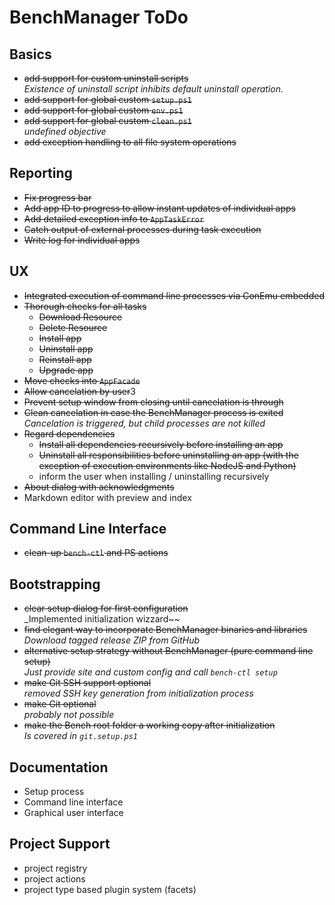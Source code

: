 # BenchManager ToDo

## Basics

* ~~add support for custom uninstall scripts~~  
  _Existence of uninstall script inhibits default uninstall operation._
* ~~add support for global custom `setup.ps1`~~
* ~~add support for global custom `env.ps1`~~
* ~~add support for global custom `clean.ps1`~~  
  _undefined objective_
* ~~add exception handling to all file system operations~~

## Reporting

* ~~Fix progress bar~~
* ~~Add app ID to progress to allow instant updates of individual apps~~
* ~~Add detailed exception info to `AppTaskError`~~
* ~~Catch output of external processes during task execution~~
* ~~Write log for individual apps~~

## UX

* ~~Integrated execution of command line processes via ConEmu embedded~~
* ~~Thorough checks for all tasks~~
	+ ~~Download Resource~~
	+ ~~Delete Resource~~
	+ ~~Install app~~
	+ ~~Uninstall app~~
	+ ~~Reinstall app~~
	+ ~~Upgrade app~~
* ~~Move checks into `AppFacade`~~
* ~~Allow cancelation by user~~3
* ~~Prevent setup window from closing until cancelation is through~~
* ~~Clean cancelation in case the BenchManager process is exited~~  
  _Cancelation is triggered, but child processes are not killed_
* ~~Regard dependencies~~
	+ ~~Install all dependencies recursively before installing an app~~
	+ ~~Uninstall all responsibilities before uninstalling an app
	  (with the exception of execution environments like NodeJS and Python)~~
	+ inform the user when installing / uninstalling recursively
* ~~About dialog with acknowledgments~~
* Markdown editor with preview and index

## Command Line Interface

* ~~clean-up `bench-ctl` and PS actions~~

## Bootstrapping

* ~~clear setup dialog for first configuration~~  
  _Implemented initialization wizzard~~
* ~~find elegant way to incorporate BenchManager binaries and libraries~~  
  _Download tagged release ZIP from GitHub_
* ~~alternative setup strategy without BenchManager (pure command line setup)~~  
  _Just provide site and custom config and call `bench-ctl setup`_
* ~~make Git SSH support optional~~  
  _removed SSH key generation from initialization process_
* ~~make Git optional~~  
  _probably not possible_
* ~~make the Bench root folder a working copy after initialization~~  
  _Is covered in `git.setup.ps1`_

## Documentation

* Setup process
* Command line interface
* Graphical user interface

## Project Support

* project registry
* project actions
* project type based plugin system (facets)